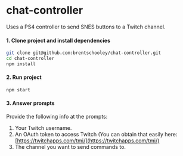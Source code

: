 # chat-controller
Uses a PS4 controller to send SNES buttons to a Twitch channel.

#### 1. Clone project and install dependencies

```bash
git clone git@github.com:brentschooley/chat-controller.git
cd chat-controller
npm install
```

#### 2. Run project

```bash
npm start
```

#### 3. Answer prompts
Provide the following info at the prompts:

1. Your Twitch username.
2. An OAuth token to access Twitch (You can obtain that easily here: [https://twitchapps.com/tmi/](https://twitchapps.com/tmi/)
3. The channel you want to send commands to.
